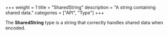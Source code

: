 +++
weight = 1
title = "SharedString"
description = "A string containing shared data."
categories = ["API", "Type"]
+++

The **SharedString** type is a string that correctly handles shared data
when encoded.